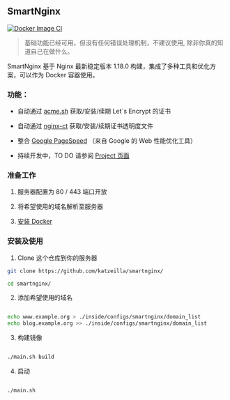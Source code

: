 ## SmartNginx

[![Docker Image CI](https://github.com/Katzeilla/SmartNginx/actions/workflows/docker-image.yml/badge.svg)](https://github.com/Katzeilla/SmartNginx/actions/workflows/docker-image.yml)

> 基础功能已经可用，但没有任何错误处理机制，不建议使用, 除非你真的知道自己在做什么。

SmartNginx 基于 Nginx 最新稳定版本 1.18.0 构建，集成了多种工具和优化方案，可以作为 Docker 容器使用。

### 功能：

* 自动通过 [acme.sh](https://github.com/Neilpang/acme.sh) 获取/安装/续期 Let\`s Encrypt 的证书 
* 自动通过 [nginx-ct](https://github.com/grahamedgecombe/nginx-ct) 获取/安装/续期证书透明度文件
* 整合 [Google PageSpeed](https://developers.google.com/speed/) （来自 Google 的 Web 性能优化工具）

* 持续开发中，TO DO 请参阅 [Project 页面](https://github.com/Katzeilla/SmartNginx/projects/1)

### 准备工作

1. 服务器配置为 80 / 443 端口开放

2. 将希望使用的域名解析至服务器

3. [安装 Docker](https://docs.docker.com/engine/installation/#server)

### 安装及使用

1. Clone 这个仓库到你的服务器

```bash
git clone https://github.com/katzeilla/smartnginx/

cd smartnginx/

```

2. 添加希望使用的域名

```bash

echo www.example.org > ./inside/configs/smartnginx/domain_list
echo blog.example.org >> ./inside/configs/smartnginx/domain_list

```

3. 构建镜像

```bash

./main.sh build

```
4. 启动

```bash

./main.sh

```

